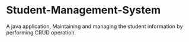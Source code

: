 # Student-Management-System
A java application, Maintaining and managing the student information by performing CRUD operation.
